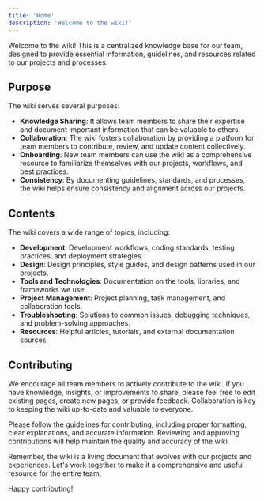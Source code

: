 ```yaml
---
title: 'Home'
description: 'Welcome to the wiki!'
---
```


Welcome to the wiki! This is a centralized knowledge base for our team, designed to provide essential information, guidelines, and resources related to our projects and processes.

## Purpose

The wiki serves several purposes:

- **Knowledge Sharing**: It allows team members to share their expertise and document important information that can be valuable to others.
- **Collaboration**: The wiki fosters collaboration by providing a platform for team members to contribute, review, and update content collectively.
- **Onboarding**: New team members can use the wiki as a comprehensive resource to familiarize themselves with our projects, workflows, and best practices.
- **Consistency**: By documenting guidelines, standards, and processes, the wiki helps ensure consistency and alignment across our projects.

## Contents

The wiki covers a wide range of topics, including:

- **Development**: Development workflows, coding standards, testing practices, and deployment strategies.
- **Design**: Design principles, style guides, and design patterns used in our projects.
- **Tools and Technologies**: Documentation on the tools, libraries, and frameworks we use.
- **Project Management**: Project planning, task management, and collaboration tools.
- **Troubleshooting**: Solutions to common issues, debugging techniques, and problem-solving approaches.
- **Resources**: Helpful articles, tutorials, and external documentation sources.

## Contributing

We encourage all team members to actively contribute to the wiki. If you have knowledge, insights, or improvements to share, please feel free to edit existing pages, create new pages, or provide feedback. Collaboration is key to keeping the wiki up-to-date and valuable to everyone.

Please follow the guidelines for contributing, including proper formatting, clear explanations, and accurate information. Reviewing and approving contributions will help maintain the quality and accuracy of the wiki.

Remember, the wiki is a living document that evolves with our projects and experiences. Let's work together to make it a comprehensive and useful resource for the entire team.

Happy contributing!
